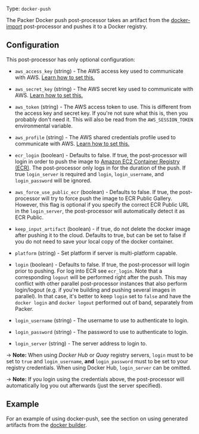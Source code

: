 Type: `docker-push`

The Packer Docker push post-processor takes an artifact from the
[docker-import](/packer/integrations/BrandonRomano/docker/latest/components/post-processor/docker-import) post-processor and
pushes it to a Docker registry.

## Configuration

This post-processor has only optional configuration:

- `aws_access_key` (string) - The AWS access key used to communicate with
  AWS. [Learn how to set this.](/packer/integrations/BrandonRomano/amazon#specifying-amazon-credentials)

- `aws_secret_key` (string) - The AWS secret key used to communicate with
  AWS. [Learn how to set this.](/packer/integrations/BrandonRomano/amazon#specifying-amazon-credentials)

- `aws_token` (string) - The AWS access token to use. This is different from
  the access key and secret key. If you're not sure what this is, then you
  probably don't need it. This will also be read from the `AWS_SESSION_TOKEN`
  environmental variable.

- `aws_profile` (string) - The AWS shared credentials profile used to
  communicate with AWS. [Learn how to set this.](/packer/integrations/BrandonRomano/amazon#specifying-amazon-credentials)

- `ecr_login` (boolean) - Defaults to false. If true, the post-processor will
  login in order to push the image to [Amazon EC2 Container Registry
  (ECR)](https://aws.amazon.com/ecr/). The post-processor only logs in for
  the duration of the push. If true `login_server` is required and `login`,
  `login_username`, and `login_password` will be ignored.

- `aws_force_use_public_ecr` (boolean) - Defaults to false. If true, the
post-processor will try to force push the image to ECR Public Gallery. However,
this flag is optional if you specify the correct ECR Public URL in the
`login_server`, the post-processor will automatically detect it as ECR Public.

- `keep_input_artifact` (boolean) - if true, do not delete the docker image
  after pushing it to the cloud. Defaults to true, but can be set to false if
  you do not need to save your local copy of the docker container.

- `platform` (string) - Set platform if server is multi-platform capable.

- `login` (boolean) - Defaults to false. If true, the post-processor will
  login prior to pushing. For log into ECR see `ecr_login`.
  Note that a corresponding `logout` will be performed right after the push.
  This may conflict with other parallel post-processor instances that also
  perform login/logout (e.g. if you're building and pushing several images
  in parallel).
  In that case, it's better to keep `login` set to `false` and have
  the `docker login` and `docker logout` performed out of band, separately
  from Packer.

- `login_username` (string) - The username to use to authenticate to login.

- `login_password` (string) - The password to use to authenticate to login.

- `login_server` (string) - The server address to login to.

-> **Note:** When using _Docker Hub_ or _Quay_ registry servers, `login`
must to be set to `true` and `login_username`, **and** `login_password` must to
be set to your registry credentials. When using Docker Hub, `login_server` can
be omitted.

-> **Note:** If you login using the credentials above, the post-processor
will automatically log you out afterwards (just the server specified).

## Example

For an example of using docker-push, see the section on using generated
artifacts from the [docker builder](/packer/integrations/BrandonRomano/docker).
